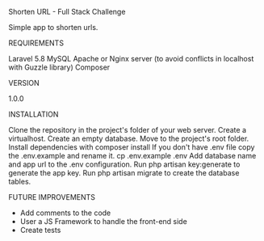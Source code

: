 Shorten URL - Full Stack Challenge

Simple app to shorten urls.

REQUIREMENTS

Laravel 5.8
MySQL
Apache or Nginx server (to avoid conflicts in localhost with Guzzle library)
Composer

VERSION

1.0.0

INSTALLATION

Clone the repository in the project's folder of your web server.
Create a virtualhost.
Create an empty database.
Move to the project's root folder.
Install dependencies with
  composer install
If you don't have .env file copy the .env.example and rename it.
  cp .env.example .env
Add database name and app url to the .env configuration.
Run php artisan key:generate to generate the app key.
Run php artisan migrate to create the database tables.

FUTURE IMPROVEMENTS
- Add comments to the code
- User a JS Framework to handle the front-end side
- Create tests
